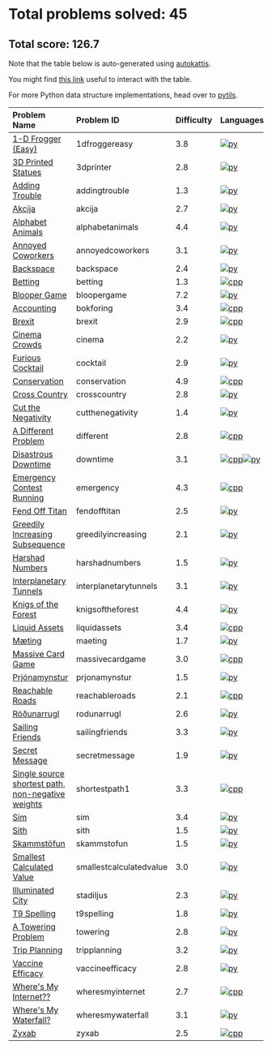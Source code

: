 # Total problems solved: 45

## Total score: 126.7

Note that the table below is auto-generated using [autokattis](https://github.com/RussellDash332/autokattis).

You might find [this link](https://stackoverflow.com/questions/42843288/is-there-any-way-to-make-markdown-tables-sortable) useful to interact with the table.

For more Python data structure implementations, head over to [pytils](https://github.com/RussellDash332/pytils).

|Problem Name|Problem ID|Difficulty|Languages|
|:---|:---|:---|:---|
|[1-D Frogger (Easy)](https://open.kattis.com/problems/1dfroggereasy)| 1dfroggereasy |3.8|[![py](https://github.com/abrahamcalf/programming-languages-logos/blob/master/src/python/python_24x24.png)](src/1-D%20Frogger%20(Easy)/1dfroggereasy.py)|
|[3D Printed Statues](https://open.kattis.com/problems/3dprinter)| 3dprinter |2.8|[![py](https://github.com/abrahamcalf/programming-languages-logos/blob/master/src/python/python_24x24.png)](src/3D%20Printed%20Statues/3dprinter.py)|
|[Adding Trouble](https://open.kattis.com/problems/addingtrouble)| addingtrouble |1.3|[![py](https://github.com/abrahamcalf/programming-languages-logos/blob/master/src/python/python_24x24.png)](src/Adding%20Trouble/addingtrouble.py)|
|[Akcija](https://open.kattis.com/problems/akcija)| akcija |2.7|[![py](https://github.com/abrahamcalf/programming-languages-logos/blob/master/src/python/python_24x24.png)](src/Akcija/akcija.py)|
|[Alphabet Animals](https://open.kattis.com/problems/alphabetanimals)| alphabetanimals |4.4|[![py](https://github.com/abrahamcalf/programming-languages-logos/blob/master/src/python/python_24x24.png)](src/Alphabet%20Animals/alphabetanimals.py)|
|[Annoyed Coworkers](https://open.kattis.com/problems/annoyedcoworkers)| annoyedcoworkers |3.1|[![py](https://github.com/abrahamcalf/programming-languages-logos/blob/master/src/python/python_24x24.png)](src/Annoyed%20Coworkers/annoyedcoworkers.py)|
|[Backspace](https://open.kattis.com/problems/backspace)| backspace |2.4|[![py](https://github.com/abrahamcalf/programming-languages-logos/blob/master/src/python/python_24x24.png)](src/Backspace/backspace.py)|
|[Betting](https://open.kattis.com/problems/betting)| betting |1.3|[![cpp](https://github.com/abrahamcalf/programming-languages-logos/blob/master/src/cpp/cpp_24x24.png)](src/Betting/betting.cpp)|
|[Blooper Game](https://open.kattis.com/problems/bloopergame)| bloopergame |7.2|[![py](https://github.com/abrahamcalf/programming-languages-logos/blob/master/src/python/python_24x24.png)](src/Blooper%20Game/bloopergame.py)|
|[Accounting](https://open.kattis.com/problems/bokforing)| bokforing |3.4|[![cpp](https://github.com/abrahamcalf/programming-languages-logos/blob/master/src/cpp/cpp_24x24.png)](src/Accounting/bokforing.cpp)|
|[Brexit](https://open.kattis.com/problems/brexit)| brexit |2.9|[![cpp](https://github.com/abrahamcalf/programming-languages-logos/blob/master/src/cpp/cpp_24x24.png)](src/Brexit/brexit.cpp)|
|[Cinema Crowds](https://open.kattis.com/problems/cinema)| cinema |2.2|[![py](https://github.com/abrahamcalf/programming-languages-logos/blob/master/src/python/python_24x24.png)](src/Cinema%20Crowds/cinema.py)|
|[Furious Cocktail](https://open.kattis.com/problems/cocktail)| cocktail |2.9|[![py](https://github.com/abrahamcalf/programming-languages-logos/blob/master/src/python/python_24x24.png)](src/Furious%20Cocktail/cocktail.py)|
|[Conservation](https://open.kattis.com/problems/conservation)| conservation |4.9|[![cpp](https://github.com/abrahamcalf/programming-languages-logos/blob/master/src/cpp/cpp_24x24.png)](src/Conservation/conservation.cpp)|
|[Cross Country](https://open.kattis.com/problems/crosscountry)| crosscountry |2.8|[![py](https://github.com/abrahamcalf/programming-languages-logos/blob/master/src/python/python_24x24.png)](src/Cross%20Country/crosscountry.py)|
|[Cut the Negativity](https://open.kattis.com/problems/cutthenegativity)| cutthenegativity |1.4|[![py](https://github.com/abrahamcalf/programming-languages-logos/blob/master/src/python/python_24x24.png)](src/Cut%20the%20Negativity/cutthenegativity.py)|
|[A Different Problem](https://open.kattis.com/problems/different)| different |2.8|[![cpp](https://github.com/abrahamcalf/programming-languages-logos/blob/master/src/cpp/cpp_24x24.png)](src/A%20Different%20Problem/different.cpp)|
|[Disastrous Downtime](https://open.kattis.com/problems/downtime)| downtime |3.1|[![cpp](https://github.com/abrahamcalf/programming-languages-logos/blob/master/src/cpp/cpp_24x24.png)](src/Disastrous%20Downtime/downtime.cpp)[![py](https://github.com/abrahamcalf/programming-languages-logos/blob/master/src/python/python_24x24.png)](src/Disastrous%20Downtime/downtime.py)|
|[Emergency Contest Running](https://open.kattis.com/problems/emergency)| emergency |4.3|[![cpp](https://github.com/abrahamcalf/programming-languages-logos/blob/master/src/cpp/cpp_24x24.png)](src/Emergency%20Contest%20Running/emergency.cpp)|
|[Fend Off Titan](https://open.kattis.com/problems/fendofftitan)| fendofftitan |2.5|[![py](https://github.com/abrahamcalf/programming-languages-logos/blob/master/src/python/python_24x24.png)](src/Fend%20Off%20Titan/fendofftitan.py)|
|[Greedily Increasing Subsequence](https://open.kattis.com/problems/greedilyincreasing)| greedilyincreasing |2.1|[![py](https://github.com/abrahamcalf/programming-languages-logos/blob/master/src/python/python_24x24.png)](src/Greedily%20Increasing%20Subsequence/greedilyincreasing.py)|
|[Harshad Numbers](https://open.kattis.com/problems/harshadnumbers)| harshadnumbers |1.5|[![py](https://github.com/abrahamcalf/programming-languages-logos/blob/master/src/python/python_24x24.png)](src/Harshad%20Numbers/harshadnumbers.py)|
|[Interplanetary Tunnels](https://open.kattis.com/problems/interplanetarytunnels)| interplanetarytunnels |3.1|[![py](https://github.com/abrahamcalf/programming-languages-logos/blob/master/src/python/python_24x24.png)](src/Interplanetary%20Tunnels/interplanetarytunnels.py)|
|[Knigs of the Forest](https://open.kattis.com/problems/knigsoftheforest)| knigsoftheforest |4.4|[![py](https://github.com/abrahamcalf/programming-languages-logos/blob/master/src/python/python_24x24.png)](src/Knigs%20of%20the%20Forest/knigsoftheforest.py)|
|[Liquid Assets](https://open.kattis.com/problems/liquidassets)| liquidassets |3.4|[![cpp](https://github.com/abrahamcalf/programming-languages-logos/blob/master/src/cpp/cpp_24x24.png)](src/Liquid%20Assets/liquidassets.cpp)|
|[Mæting](https://open.kattis.com/problems/maeting)| maeting |1.7|[![py](https://github.com/abrahamcalf/programming-languages-logos/blob/master/src/python/python_24x24.png)](src/Mæting/maeting.py)|
|[Massive Card Game](https://open.kattis.com/problems/massivecardgame)| massivecardgame |3.0|[![cpp](https://github.com/abrahamcalf/programming-languages-logos/blob/master/src/cpp/cpp_24x24.png)](src/Massive%20Card%20Game/massivecardgame.cpp)|
|[Prjónamynstur](https://open.kattis.com/problems/prjonamynstur)| prjonamynstur |1.5|[![py](https://github.com/abrahamcalf/programming-languages-logos/blob/master/src/python/python_24x24.png)](src/Prjónamynstur/prjonamynstur.py)|
|[Reachable Roads](https://open.kattis.com/problems/reachableroads)| reachableroads |2.1|[![cpp](https://github.com/abrahamcalf/programming-languages-logos/blob/master/src/cpp/cpp_24x24.png)](src/Reachable%20Roads/reachableroads.cpp)|
|[Röðunarrugl](https://open.kattis.com/problems/rodunarrugl)| rodunarrugl |2.6|[![py](https://github.com/abrahamcalf/programming-languages-logos/blob/master/src/python/python_24x24.png)](src/Röðunarrugl/rodunarrugl.py)|
|[Sailing Friends](https://open.kattis.com/problems/sailingfriends)| sailingfriends |3.3|[![py](https://github.com/abrahamcalf/programming-languages-logos/blob/master/src/python/python_24x24.png)](src/Sailing%20Friends/sailingfriends.py)|
|[Secret Message](https://open.kattis.com/problems/secretmessage)| secretmessage |1.9|[![py](https://github.com/abrahamcalf/programming-languages-logos/blob/master/src/python/python_24x24.png)](src/Secret%20Message/secretmessage.py)|
|[Single source shortest path, non-negative weights](https://open.kattis.com/problems/shortestpath1)| shortestpath1 |3.3|[![cpp](https://github.com/abrahamcalf/programming-languages-logos/blob/master/src/cpp/cpp_24x24.png)](src/Single%20source%20shortest%20path,%20non-negative%20weights/shortestpath1.cpp)|
|[Sim](https://open.kattis.com/problems/sim)| sim |3.4|[![py](https://github.com/abrahamcalf/programming-languages-logos/blob/master/src/python/python_24x24.png)](src/Sim/sim.py)|
|[Sith](https://open.kattis.com/problems/sith)| sith |1.5|[![py](https://github.com/abrahamcalf/programming-languages-logos/blob/master/src/python/python_24x24.png)](src/Sith/sith.py)|
|[Skammstöfun](https://open.kattis.com/problems/skammstofun)| skammstofun |1.5|[![py](https://github.com/abrahamcalf/programming-languages-logos/blob/master/src/python/python_24x24.png)](src/Skammstöfun/skammstofun.py)|
|[Smallest Calculated Value](https://open.kattis.com/problems/smallestcalculatedvalue)| smallestcalculatedvalue |3.0|[![py](https://github.com/abrahamcalf/programming-languages-logos/blob/master/src/python/python_24x24.png)](src/Smallest%20Calculated%20Value/smallestcalculatedvalue.py)|
|[Illuminated City](https://open.kattis.com/problems/stadiljus)| stadiljus |2.3|[![py](https://github.com/abrahamcalf/programming-languages-logos/blob/master/src/python/python_24x24.png)](src/Illuminated%20City/stadiljus.py)|
|[T9 Spelling](https://open.kattis.com/problems/t9spelling)| t9spelling |1.8|[![py](https://github.com/abrahamcalf/programming-languages-logos/blob/master/src/python/python_24x24.png)](src/T9%20Spelling/t9spelling.py)|
|[A Towering Problem](https://open.kattis.com/problems/towering)| towering |2.8|[![py](https://github.com/abrahamcalf/programming-languages-logos/blob/master/src/python/python_24x24.png)](src/A%20Towering%20Problem/towering.py)|
|[Trip Planning](https://open.kattis.com/problems/tripplanning)| tripplanning |3.2|[![py](https://github.com/abrahamcalf/programming-languages-logos/blob/master/src/python/python_24x24.png)](src/Trip%20Planning/tripplanning.py)|
|[Vaccine Efficacy](https://open.kattis.com/problems/vaccineefficacy)| vaccineefficacy |2.8|[![py](https://github.com/abrahamcalf/programming-languages-logos/blob/master/src/python/python_24x24.png)](src/Vaccine%20Efficacy/vaccineefficacy.py)|
|[Where's My Internet??](https://open.kattis.com/problems/wheresmyinternet)| wheresmyinternet |2.7|[![cpp](https://github.com/abrahamcalf/programming-languages-logos/blob/master/src/cpp/cpp_24x24.png)](src/Where's%20My%20Internet%3f%3f/wheresmyinternet.cpp)|
|[Where's My Waterfall?](https://open.kattis.com/problems/wheresmywaterfall)| wheresmywaterfall |3.1|[![py](https://github.com/abrahamcalf/programming-languages-logos/blob/master/src/python/python_24x24.png)](src/Where's%20My%20Waterfall%3f/wheresmywaterfall.py)|
|[Zyxab](https://open.kattis.com/problems/zyxab)| zyxab |2.5|[![cpp](https://github.com/abrahamcalf/programming-languages-logos/blob/master/src/cpp/cpp_24x24.png)](src/Zyxab/zyxab.cpp)|
